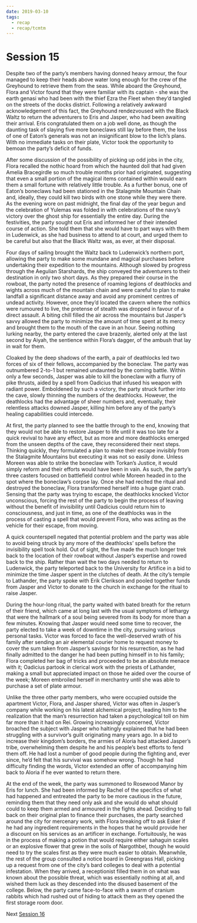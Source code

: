 ```yaml
---
date: 2019-03-10
tags:
  - recap
  - recap/tcmtm
---
```

# Session 15

Despite two of the party’s members having donned heavy armour, the four managed to keep their heads above water long enough for the crew of the Greyhound to retrieve them from the seas. While aboard the Greyhound, Flora and Victor found that they were familiar with its captain - she was the earth genasi who had been with the thief Ezra the Fleet when they’d tangled on the streets of the docks district. Following a relatively awkward acknowledgement of this fact, the Greyhound rendezvoused with the Black Waltz to return the adventurers to Eris and Jasper, who had been awaiting their arrival. Eris congratulated them on a job well done, as though the daunting task of slaying five more boneclaws still lay before them, the loss of one of Eaton’s generals was not an insignificant blow to the lich’s plans. With no immediate tasks on their plate, Victor took the opportunity to bemoan the party’s deficit of funds.

After some discussion of the possibility of picking up odd jobs in the city, Flora recalled the nothic hoard from which the haunted doll that had given Amelia Bracegirdle so much trouble months prior had originated, suggesting that even a small portion of the magical items contained within would earn them a small fortune with relatively little trouble. As a further bonus, one of Eaton’s boneclaws had been stationed in the Stalagmite Mountain Chain and, ideally, they could kill two birds with one stone while they were there. As the evening wore on past midnight, the final day of the year begun and the celebration of Yulemas was folded in with celebrations of the navy’s victory over the ghost ship for essentially the entire day. During the festivities, the party sought out Eris and informed her of their intended course of action. She told them that she would have to part ways with them in Ludenwick, as she had business to attend to at court, and urged them to be careful but also that the Black Waltz was, as ever, at their disposal.

Four days of sailing brought the Waltz back to Ludenwick’s northern port, allowing the party to make some mundane and magical purchases before undertaking their expedition to the mountains. Although slowed by progress through the Aegulian Starshards, the ship conveyed the adventurers to their destination in only two short days. As they prepared their course in the rowboat, the party noted the presence of roaming legions of deathlocks and wights across much of the mountain chain and were careful to plan to make landfall a significant distance away and avoid any prominent centres of undead activity. However, once they’d located the cavern where the nothics were rumoured to live, the pretense of stealth was dropped in favour of a direct assault. A biting chill filled the air across the mountains but Jasper’s savvy allowed the party to minimize the amount of time spent at its mercy and brought them to the mouth of the cave in an hour. Seeing nothing lurking nearby, the party entered the cave brazenly, alerted only at the last second by Aiyah, the sentience within Flora’s dagger, of the ambush that lay in wait for them.

Cloaked by the deep shadows of the earth, a pair of deathlocks led two forces of six of their fellows, accompanied by the boneclaw. The party was outnumbered 2-to-1 but remained undaunted by the coming battle. Within only a few seconds, Jasper was able to kill the boneclaw with a flurry of pike thrusts, aided by a spell from Oadicius that infused his weapon with radiant power. Emboldened by such a victory, the party struck further into the cave, slowly thinning the numbers of the deathlocks. However, the deathlocks had the advantage of sheer numbers and, eventually, their relentless attacks downed Jasper, killing him before any of the party’s healing capabilities could intercede.

At first, the party planned to see the battle through to the end, knowing that they would not be able to restore Jasper to life until it was too late for a quick revival to have any effect, but as more and more deathlocks emerged from the unseen depths of the cave, they reconsidered their next steps. Thinking quickly, they formulated a plan to make their escape invisibly from the Stalagmite Mountains but executing it was not so easily done. Unless Moreen was able to strike the boneclaw with Torkan’s Justice, it would simply reform and their efforts would have been in vain. As such, the party’s three casters focused on battlefield control while Moreen headed in to the spot where the boneclaw’s corpse lay. Once she had recited the ritual and destroyed the boneclaw, Flora transformed herself into a huge giant crab. Sensing that the party was trying to escape, the deathlocks knocked Victor unconscious, forcing the rest of the party to begin the process of leaving without the benefit of invisibility until Oadicius could return him to consciousness, and just in time, as one of the deathlocks was in the process of casting a spell that would prevent Flora, who was acting as the vehicle for their escape, from moving.

A quick counterspell negated that potential problem and the party was able to avoid being struck by any more of the deathlocks’ spells before the invisibility spell took hold. Out of sight, the five made the much longer trek back to the location of their rowboat without Jasper’s expertise and rowed back to the ship. Rather than wait the two days needed to return to Ludenwick, the party teleported back to the University for Artifice in a bid to minimize the time Jasper spent in the clutches of death. At the city’s temple to Lathander, the party spoke with Erik Clerikson and pooled together funds from Jasper and Victor to donate to the church in exchange for the ritual to raise Jasper.

During the hour-long ritual, the party waited with bated breath for the return of their friend, which came at long last with the usual symptoms of lethargy that were the hallmark of a soul being severed from its body for more than a few minutes. Knowing that Jasper would need some time to recover, the party elected to take a week of downtime in the city, pursuing various personal tasks. Victor was forced to face the well-deserved wrath of his family after sending an air elemental courier home to request money to cover the sum taken from Jasper’s savings for his resurrection, as he had finally admitted to the danger he had been putting himself in to his family; Flora completed her bag of tricks and proceeded to be an absolute menace with it; Oadicius partook in clerical work with the priests of Lathander, making a small but appreciated impact on those he aided over the course of the week; Moreen embroiled herself in merchantry until she was able to purchase a set of plate armour.

Unlike the three other party members, who were occupied outside the apartment Victor, Flora, and Jasper shared, Victor was often in Jasper’s company while working on his latest alchemical project, leading him to the realization that the man’s resurrection had taken a psychological toll on him far more than it had on Rei. Growing increasingly concerned, Victor broached the subject with Jasper who haltingly explained that he had been struggling with a survivor’s guilt originating many years ago. In a bid to increase their kingdom’s borders, the armies of Aloria had attacked Jasper’s tribe, overwhelming them despite he and his people’s best efforts to fend them off. He had lost a number of good people during the fighting and, ever since, he’d felt that his survival was somehow wrong. Though he had difficulty finding the words, Victor extended an offer of accompanying him back to Aloria if he ever wanted to return there.

At the end of the week, the party was summoned to Rosewood Manor by Eris for lunch. She had been informed by Rachel of the specifics of what had happened and entreated the party to be more cautious in the future, reminding them that they need only ask and she would do what should could to keep them armed and armoured in the fights ahead. Deciding to fall back on their original plan to finance their purchases, the party searched around the city for mercenary work, with Flora breaking off to ask Esker if he had any ingredient requirements in the hopes that he would provide her a discount on his services as an artificer in exchange. Fortuitously, he was in the process of making a potion that would require either sahaguin scales or an explosive flower that grew in the soils of Nargothbel, though he would need to try the scales first as they were much easier to obtain. Meanwhile, the rest of the group consulted a notice board in Greengrass Hall, picking up a request from one of the city’s bard colleges to deal with a potential infestation. When they arrived, a receptionist filled them in on what was known about the possible threat, which was essentially nothing at all, and wished them luck as they descended into the disused basement of the college. Below, the party came face-to-face with a swarm of cranium rabbits which had rushed out of hiding to attack them as they opened the first storage room door.

Next
[Session 16](Recaps/Through%20Caverns%20Measureless%20to%20Man/Session%2016.md)
